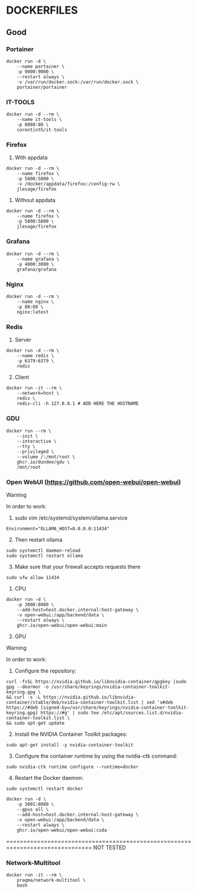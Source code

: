 # DOCKERFILES

## Good 

### Portainer 
```
docker run -d \
	--name portainer \
	-p 9000:9000 \
	--restart always \
  	-v /var/run/docker.sock:/var/run/docker.sock \
  	portainer/portainer
```

### IT-TOOLS
```
docker run -d --rm \
	--name it-tools \
	-p 8080:80 \
	corentinth/it-tools
```

### Firefox

1. With appdata
```
docker run -d --rm \
	--name firefox \
    -p 5800:5800 \
    -v /docker/appdata/firefox:/config:rw \
    jlesage/firefox
```

1. Without appdata
```
docker run -d --rm \
	--name firefox \
    -p 5800:5800 \
    jlesage/firefox
```

### Grafana
```
docker run -d --rm \
	--name grafana \
	-p 4000:3000 \
	grafana/grafana
```


### Nginx
```
docker run -d --rm \
	--name nginx \
	-p 80:80 \
	nginx:latest
```


### Redis

1. Server
```
docker run -d --rm \
	--name redis \
	-p 6379:6379 \
	redis
```

2. Client
```
docker run -it --rm \
	--network=host \
	redis \
	redis-cli -h 127.0.0.1 # ADD HERE THE HOSTNAME
```

### GDU
```
docker run --rm \
    --init \
    --interactive \
    --tty \
    --privileged \
    --volume /:/mnt/root \
    ghcr.io/dundee/gdu \
    /mnt/root
```

### Open WebUI (https://github.com/open-webui/open-webui)
> [!WARNING]
> In order to work:
> 1. sudo vim /etc/systemd/system/ollama.service
> ```
> Environment="OLLAMA_HOST=0.0.0.0:11434"
> ```
> 2. Then restart ollama
> ```
> sudo systemctl daemon-reload
> sudo systemctl restart ollama
> ```
> 3. Make sure that your firewall accepts requests there
> ```
> sudo ufw allow 11434
> ```

1. CPU
```
docker run -d \
	-p 3000:8080 \
	--add-host=host.docker.internal:host-gateway \
	-v open-webui:/app/backend/data \
	--restart always \
	ghcr.io/open-webui/open-webui:main
```
2. GPU
> [!WARNING]
> In order to work:
> 1. Configure the repository:
> ```
> curl -fsSL https://nvidia.github.io/libnvidia-container/gpgkey |sudo gpg --dearmor -o /usr/share/keyrings/nvidia-container-toolkit-keyring.gpg \
> && curl -s -L https://nvidia.github.io/libnvidia-container/stable/deb/nvidia-container-toolkit.list | sed 's#deb https://#deb [signed-by=/usr/share/keyrings/nvidia-container-toolkit-keyring.gpg] https://#g' | sudo tee /etc/apt/sources.list.d/nvidia-container-toolkit.list \
> && sudo apt-get update
> ```
> 
> 2. Install the NVIDIA Container Toolkit packages:
> ```
> sudo apt-get install -y nvidia-container-toolkit
> ```
> 3. Configure the container runtime by using the nvidia-ctk command:
> ```
> sudo nvidia-ctk runtime configure --runtime=docker
> ```
> 4. Restart the Docker daemon:
> ```
> sudo systemctl restart docker
> ```
```
docker run -d \
	-p 3001:8080 \
	--gpus all \
	--add-host=host.docker.internal:host-gateway \
	-v open-webui:/app/backend/data \
 	--restart always \
	ghcr.io/open-webui/open-webui:cuda
```
===============================================================================
NOT TESTED

### Network-Multitool
```
docker run -it --rm \
    praqma/network-multitool \
    bash
```
